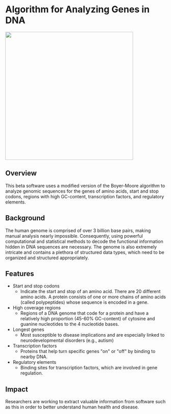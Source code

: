 # Algorithm for Analyzing Genes in DNA

<img src="https://user-images.githubusercontent.com/96280466/182701235-67ac54c0-2cc2-465d-9458-0a9bef98f439.png" width="400"/>

## Overview
This beta software uses a modified version of the Boyer-Moore algorithm to analyze genomic sequences for the genes of amino acids, start and stop codons, regions with high GC-content, transcription factors, and regulatory elements.

## Background
The human genome is comprised of over 3 billion base pairs, making manual analysis nearly impossible. Consequently, using powerful computational and statistical methods to decode the functional information hidden in DNA sequences are necessary. The genome is also extremely intricate and contains a plethora of structured data types, which need to be organized and structured appropriately.

## Features
* Start and stop codons
  * Indicate the start and stop of an amino acid. There are 20 different amino acids. A protein consists of one or more chains of amino acids (called polypeptides) whose sequence is encoded in a gene.
* High coverage regions
  * Regions of a DNA genome that code for a protein and have a relatively high proportion (45-60% GC-content) of cytosine and guanine nucleotides to the 4 nucleotide bases.
* Longest genes
  * Most susceptible to disease implications and are especially linked to neurodevelopmental disorders (e.g., autism)
* Transcription factors
  * Proteins that help turn specific genes "on" or "off" by binding to nearby DNA.
* Regulatory elements
  * Binding sites for transcription factors, which are involved in gene regulation.

## Impact
Researchers are working to extract valuable information from software such as this in order to better understand human health and disease.
<!--https://www.spectrumnews.org/opinion/viewpoint/length-matters-disease-implications-for-long-genes/-->

